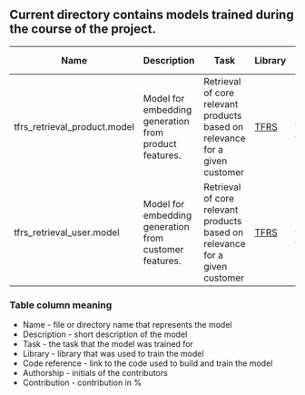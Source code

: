 ## Current directory contains models trained during the course of the project.
|Name|Description|Task|Library|Code reference|Authorship|Contribution|
|-|-|-|-|-|-|-|
|tfrs_retrieval_product.model|Model for embedding generation from product features.|Retrieval of core relevant products based on relevance for a given customer |[TFRS](https://www.tensorflow.org/recommenders)|[Training code](https://github.com/omegatro/IGP_2023/blob/main/notebooks/tfrs/tfrs_retrieval_temporal_sampling.ipynb)|JB|100|
|tfrs_retrieval_user.model|Model for embedding generation from customer features.|Retrieval of core relevant products based on relevance for a given customer |[TFRS](https://www.tensorflow.org/recommenders)|[Training code](https://github.com/omegatro/IGP_2023/blob/main/notebooks/tfrs/tfrs_retrieval_temporal_sampling.ipynb)|JB|100|
### Table column meaning
- Name - file or directory name that represents the model
- Description - short description of the model
- Task - the task that the model was trained for
- Library - library that was used to train the model
- Code reference - link to the code used to build and train the model
- Authorship - initials of the contributors
- Contribution - contribution in %
